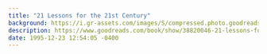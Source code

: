 ```yaml
---
title: "21 Lessons for the 21st Century"
background: https://i.gr-assets.com/images/S/compressed.photo.goodreads.com/books/1564577305l/38820046._SY75_.jpg
description: https://www.goodreads.com/book/show/38820046-21-lessons-for-the-21st-century
date: 1995-12-23 12:54:05 -0400
---
```

